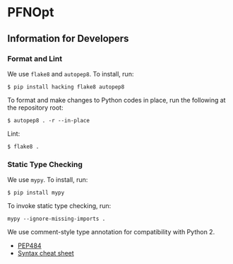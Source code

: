 # PFNOpt

## Information for Developers

### Format and Lint


We use `flake8` and `autopep8`. To install, run:

```
$ pip install hacking flake8 autopep8
```

To format and make changes to Python codes in place, run the following at the repository root:

```
$ autopep8 . -r --in-place
```

Lint:

```
$ flake8 .
```


### Static Type Checking

We use `mypy`. To install, run:

```
$ pip install mypy
```

To invoke static type checking, run:

```
mypy --ignore-missing-imports .
```

We use comment-style type annotation for compatibility with Python 2.

* [PEP484](https://www.python.org/dev/peps/pep-0484/)
* [Syntax cheat sheet](http://mypy.readthedocs.io/en/latest/cheat_sheet.html)
